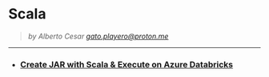 # Scala

> <i>by Alberto Cesar <gato.playero@proton.me></i>

<hr>

* ### [Create JAR with Scala & Execute on Azure Databricks](./CreateJAR/)
